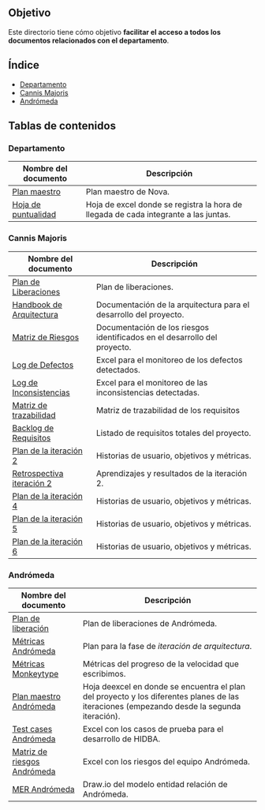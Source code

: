 ## Objetivo
Este directorio tiene cómo objetivo **facilitar el acceso a todos los documentos
relacionados con el departamento**.

## Índice
* [Departamento](#Depto)
* [Cannis Majoris](#CM)
* [Andrómeda](#AN)

## Tablas de contenidos

### <div id="Depto"></div>Departamento
| Nombre del documento             | Descripción                              |
| -------------------------------- | ---------------------------------------- |
| [Plan maestro](https://docs.google.com/spreadsheets/d/1_tEVZlBT36JiXt0Qq1hy3zojkzO2abnw79ju-6LbB4s/edit?usp=sharing) | Plan maestro de Nova. |
| [Hoja de puntualidad](https://docs.google.com/spreadsheets/d/1FvGz9Ncpo9nJJBli_HoE3SdM_V-6NslJ0DPnj84xclk/edit?usp=sharing) | Hoja de excel donde se registra la hora de llegada de cada integrante a las juntas.|

### <div id="CM"></div>Cannis Majoris
| Nombre del documento             | Descripción                              |
| -------------------------------- | ---------------------------------------- |
| [Plan de Liberaciones](https://online.officetimeline.com/shareable-link?token=ESIz1SW9If%2fsGXUMEOryKbkLxxWq4vLvSIsqEi%2bBeQ%2bNIVueZxjjcLrS%2fb%2bdvgZi7kMlzvABw9ZWso63iJv6sKXIl2jkK8tJQymZqXMmXYIBkQcbHoYeA6SSB7Nns2Q3)          | Plan de liberaciones.  |
| [Handbook de Arquitectura](https://hackmd.io/@sAFJ-_9_RMiBxNyE8D1Xiw/HkKiUwXUv/edit)| Documentación de la arquitectura para el desarrollo del proyecto.  |
| [Matriz de Riesgos](https://docs.google.com/spreadsheets/d/1YlxSq79svB7qGB_36UmxUcZdcWmzoUkUntntaO30q-g/edit#gid=1120081718)| Documentación de los riesgos identificados en el desarrollo del proyecto. |
| [Log de Defectos](https://docs.google.com/spreadsheets/d/1QIIxxGKVowHiTMKZ0W9J0BH3R1VLyfq81xQvodNfULI/edit#gid=306501164)| Excel para el monitoreo de los defectos detectados. |
| [Log de Inconsistencias](https://docs.google.com/spreadsheets/d/1QIIxxGKVowHiTMKZ0W9J0BH3R1VLyfq81xQvodNfULI/edit#gid=142199667)| Excel para el monitoreo de las inconsistencias detectadas. |
| [Matriz de trazabilidad](https://docs.google.com/spreadsheets/d/1QIIxxGKVowHiTMKZ0W9J0BH3R1VLyfq81xQvodNfULI/edit#gid=333371891)| Matriz de trazabilidad de los requisitos |
| [Backlog de Requisitos](https://docs.google.com/spreadsheets/d/1QIIxxGKVowHiTMKZ0W9J0BH3R1VLyfq81xQvodNfULI/edit#gid=1804015778)| Listado de requisitos totales del proyecto. |
| [Plan de la iteración 2](https://docs.google.com/spreadsheets/d/15fZWp8L5JvuNJeEZO87-dQSLo51XtnoG-54a-dkhrhI/edit?usp=sharing)| Historias de usuario, objetivos y métricas.|
| [Retrospectiva iteración 2](https://drive.google.com/file/d/1Cf1orQOQO7nPEoX3H9xoLrD8mFkl7NHi/view?usp=sharing)|Aprendizajes y resultados de la iteración 2.|
| [Plan de la iteración 4](https://docs.google.com/spreadsheets/d/18xcO4XBxDLNXuAsXnvkLnUoFpDjLgvrOSQa74zp5IdE/edit?usp=sharing)| Historias de usuario, objetivos y métricas.|
| [Plan de la iteración 5](https://docs.google.com/spreadsheets/d/1yYgthF_C5wSaBI6llfNh91tXR6oDtMMeK-zFIexEghE/edit?usp=sharing)| Historias de usuario, objetivos y métricas.|
| [Plan de la iteración 6](https://docs.google.com/spreadsheets/d/1gHpNEWyK7-OOyNm6PMV3erQA3zGOi65cBQz1KEmLQF0/edit?usp=sharing)| Historias de usuario, objetivos y métricas.|
### <div id="AN"></div>Andrómeda
| Nombre del documento             | Descripción                              |
| -------------------------------- | ---------------------------------------- |
| [Plan de liberación](https://online.officetimeline.com/app/#/shareable-link?token=0xa6xNEF0SZ0iUnJy4pTyPIy9FxNDwXZcn8LaV5BYnhW7pDKi3crKHnyXXcY3FPB49T9znfmbpFPxPW5pYMmxG4Ys3k4vns0QNZaAEMra3HkwbcEx%2fzmWADuug4as2k%2f)| Plan de liberaciones de Andrómeda.|
| [Métricas Andrómeda](https://docs.google.com/spreadsheets/d/1p7jjni0co6IECTxC1ZdccV9jmnQxoqOTV6jjng3B4EQ/edit?usp=sharing)| Plan para la fase de _iteración de arquitectura_. |
| [Métricas Monkeytype](https://docs.google.com/spreadsheets/d/1fopRleqoNj0ycrFNX2ky1P2KUAj3Z4Y-2Hguu5h7SXI/edit?usp=sharing) | Métricas del progreso de la velocidad que escribimos.|
| [Plan maestro Andrómeda](https://docs.google.com/spreadsheets/d/1IgZc7QfV-ERe5NN4mzPMR0jwJEriAZw02rgkx8LZxTk/edit?usp=sharing)| Hoja  deexcel en donde se encuentra el plan del proyecto y los diferentes planes de las iteraciones (empezando desde la segunda iteración). |
| [Test cases Andrómeda](https://docs.google.com/spreadsheets/d/1Tkbytq4iCU267aPgDj8ovtal7dWti_ZrTjLsHNSGnQU/edit?usp=sharing) | Excel con los casos de prueba para el desarrollo de HIDBA. |
| [Matriz de riesgos Andrómeda](https://docs.google.com/spreadsheets/d/1JHLEvLsdJaZ-GCcDPPPTXcUuQcegYHzlpqYmngEDmLU/edit#gid=1750311807) | Excel con los riesgos del equipo Andrómeda. |
| [MER Andrómeda](https://docs.google.com/spreadsheets/d/1JHLEvLsdJaZ-GCcDPPPTXcUuQcegYHzlpqYmngEDmLU/edit#gid=1750311807) | Draw.io del modelo entidad relación de Andrómeda. |
